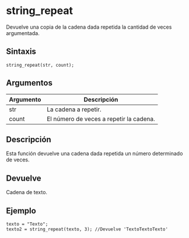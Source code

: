 # string_repeat

Devuelve una copia de la cadena dada repetida la cantidad de veces argumentada.

## Sintaxis

  
```gml  
string_repeat(str, count);  
```  

## Argumentos

Argumento|Descripción|  
---|---|  
str|La cadena a repetir.|  
count|El número de veces a repetir la cadena.|  

## Descripción

Esta función devuelve una cadena dada repetida un número determinado de veces.

## Devuelve

Cadena de texto.

## Ejemplo

  
```gml  
texto = "Texto";  
texto2 = string_repeat(texto, 3); //Devuelve 'TextoTextoTexto'  
```